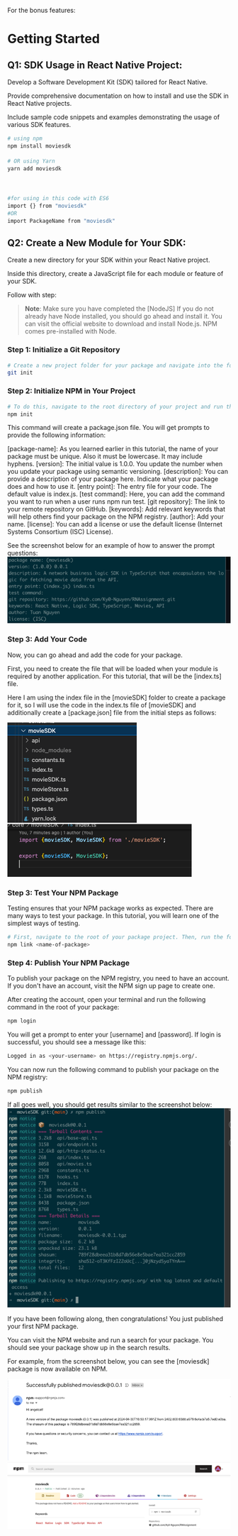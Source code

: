 For the bonus features:

# Getting Started

## Q1: SDK Usage in React Native Project:

Develop a Software Development Kit (SDK) tailored for React Native.

Provide comprehensive documentation on how to install and use the SDK in React Native projects.

Include sample code snippets and examples demonstrating the usage of various SDK features.

```bash
# using npm
npm install moviesdk 

# OR using Yarn
yarn add moviesdk



#for using in this code with ES6
import {} from "moviesdk"
#OR
import PackageName from "moviesdk"
```

## Q2: Create a New Module for Your SDK:

Create a new directory for your SDK within your React Native project.

Inside this directory, create a JavaScript file for each module or feature of your SDK.

Follow with step:
>**Note**: Make sure you have completed the [NodeJS] 
If you do not already have Node installed, you should go ahead and install it. You can visit the official website to download and install Node.js. NPM comes pre-installed with Node.


### Step 1: Initialize a Git Repository

```bash
# Create a new project folder for your package and navigate into the folder. Then, run the following command in your terminal:
git init

```

### Step 2: Initialize NPM in Your Project

```bash
# To do this, navigate to the root directory of your project and run the following command:
npm init

```

This command will create a package.json file. You will get prompts to provide the following information:

[package-name]: As you learned earlier in this tutorial, the name of your package must be unique. Also it must be lowercase. It may include hyphens.
[version]: The initial value is 1.0.0. You update the number when you update your package using semantic versioning.
[description]: You can provide a description of your package here. Indicate what your package does and how to use it.
[entry point]: The entry file for your code. The default value is index.js.
[test command]: Here, you can add the command you want to run when a user runs npm run test.
[git repository]: The link to your remote repository on GitHub.
[keywords]: Add relevant keywords that will help others find your package on the NPM registry.
[author]: Add your name.
[license]: You can add a license or use the default license (Internet Systems Consortium (ISC) License).

See the screenshot below for an example of how to answer the prompt questions:
![plot](./sdk-package-image/create-package-movie.png)

### Step 3: Add Your Code

Now, you can go ahead and add the code for your package.

First, you need to create the file that will be loaded when your module is required by another application. For this tutorial, that will be the [index.ts] file.

Here I am using the index file in the [movieSDK] folder to create a package for it, so I will use the code in the index.ts file of [movieSDK] and additionally create a [package.json] file from the initial steps as follows:

![plot](./sdk-package-image/structure-movie.png)
![plot](./sdk-package-image/export-movie.png)

### Step 3: Test Your NPM Package

Testing ensures that your NPM package works as expected. There are many ways to test your package. In this tutorial, you will learn one of the simplest ways of testing.

```bash
# First, navigate to the root of your package project. Then, run the following command:
npm link <name-of-package>

```
### Step 4: Publish Your NPM Package

To publish your package on the NPM registry, you need to have an account. If you don't have an account, visit the NPM sign up page to create one.

After creating the account, open your terminal and run the following command in the root of your package:

```bash
npm login
```

You will get a prompt to enter your [username] and [password]. If login is successful, you should see a message like this:

```bash
Logged in as <your-username> on https://registry.npmjs.org/.
```

You can now run the following command to publish your package on the NPM registry:
```bash
npm publish
```

If all goes well, you should get results similar to the screenshot below:
![plot](./sdk-package-image/publish-movie.png)

If you have been following along, then congratulations! You just published your first NPM package.

You can visit the NPM website and run a search for your package. You should see your package show up in the search results.

For example, from the screenshot below, you can see the [moviesdk] package is now available on NPM.

![plot](./sdk-package-image/mail-movie.png)
![plot](./sdk-package-image/npm-web-movie.png)
